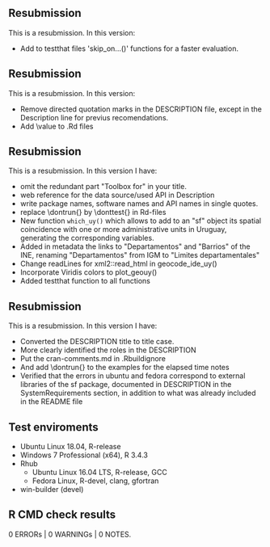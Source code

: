 ## Resubmission
This is a resubmission. In this version:

* Add to testthat files 'skip_on...()' functions for a faster evaluation.

## Resubmission
This is a resubmission. In this version:
  
* Remove directed quotation marks in the DESCRIPTION file, except in the Description line for previus recomendations.
* Add \value to .Rd files

## Resubmission
This is a resubmission. In this version I have:

* omit the redundant part "Toolbox for" in your title.
* web reference for the data source/used API in Description 
* write package names, software names and API names in single quotes.
* replace \dontrun{} by \donttest{} in Rd-files 
* New function `which_uy()` which allows to add to an "sf" object its spatial coincidence with one or more administrative units in Uruguay, generating the corresponding variables.
* Added in metadata the links to "Departamentos" and "Barrios" of the INE, renaming "Departamentos" from IGM to "Limites departamentales"
* Change readLines for xml2::read_html in geocode_ide_uy()
* Incorporate Viridis colors to plot_geouy()
* Added testthat function to all functions  

## Resubmission
This is a resubmission. In this version I have:

* Converted the DESCRIPTION title to title case.
* More clearly identified the roles in the DESCRIPTION
* Put the cran-comments.md in .Rbuildignore
* And add \dontrun{} to the examples for the elapsed time notes
* Verified that the errors in ubuntu and fedora correspond to external libraries of the sf package, documented in DESCRIPTION in the SystemRequirements section, in addition to what was already included in the README file

## Test enviroments
* Ubuntu Linux 18.04, R-release
* Windows 7 Professional (x64), R 3.4.3
* Rhub
  * Ubuntu Linux 16.04 LTS, R-release, GCC
  * Fedora Linux, R-devel, clang, gfortran
* win-builder (devel)

## R CMD check results

0 ERRORs | 0 WARNINGs | 0 NOTES.
